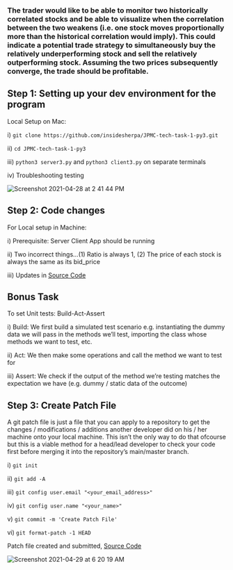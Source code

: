 ### The trader would like to be able to monitor two historically correlated stocks and be able to visualize when the correlation between the two weakens (i.e. one stock moves proportionally more than the historical correlation would imply). This could indicate a potential trade strategy to simultaneously buy the relatively underperforming stock and sell the relatively outperforming stock. Assuming the two prices subsequently converge, the trade should be profitable.

## Step 1: Setting up your dev environment for the program

  Local Setup on Mac:
  
  i) `git clone https://github.com/insidesherpa/JPMC-tech-task-1-py3.git`
  
  ii) `cd JPMC-tech-task-1-py3`
  
  iii) `python3 server3.py` and `python3 client3.py` on separate terminals
  
  iv) Troubleshooting testing
  
 ![Screenshot 2021-04-28 at 2 41 44 PM](https://user-images.githubusercontent.com/53336715/116407009-24675300-a7e6-11eb-9321-54920d5eda5c.png)

## Step 2: Code changes

  For Local setup in Machine:
  
  i) Prerequisite: Server Client App should be running
  
  ii) Two incorrect things…(1) Ratio is always 1, (2) The price of each stock is always the same as its bid_price
  
  iii) Updates in [Source Code](https://github.com/LoopGlitch26/Virtual-Experiences/blob/main/JPMC/JPMC-tech-task-1-PY3/client3.py)
  
## Bonus Task

  To set Unit tests: Build-Act-Assert
  
  i) Build: We first build a simulated test scenario e.g. instantiating the dummy data we will pass in the methods we’ll test, importing the class whose methods we want to test, etc.

  ii) Act: We then make some operations and call the method we want to test for

  iii) Assert: We check if the output of the method we’re testing matches the expectation we have (e.g. dummy / static data of the outcome)

## Step 3: Create Patch File

  A git patch file is just a file that you can apply to a repository to get the changes / modifications / additions another developer did on his / her machine onto your local machine. This isn’t the only way to do that ofcourse but this is a viable method for a head/lead developer to check your code first before merging it into the repository’s main/master branch.

   i) `git init`
   
   ii) `git add -A`
   
   iii) `git config user.email "<your_email_address>"`

  iv) `git config user.name "<your_name>"`

  v) `git commit -m 'Create Patch File'`

  vi) `git format-patch -1 HEAD`
  
Patch file created and submitted, [Source Code](https://github.com/LoopGlitch26/Virtual-Experiences/blob/main/JPMC/JPMC-tech-task-1-PY3/0001-Create-Patch-File.patch)

![Screenshot 2021-04-29 at 6 20 19 AM](https://user-images.githubusercontent.com/53336715/116489678-60cc9a80-a84a-11eb-8d96-d14108b8792e.png)

  
